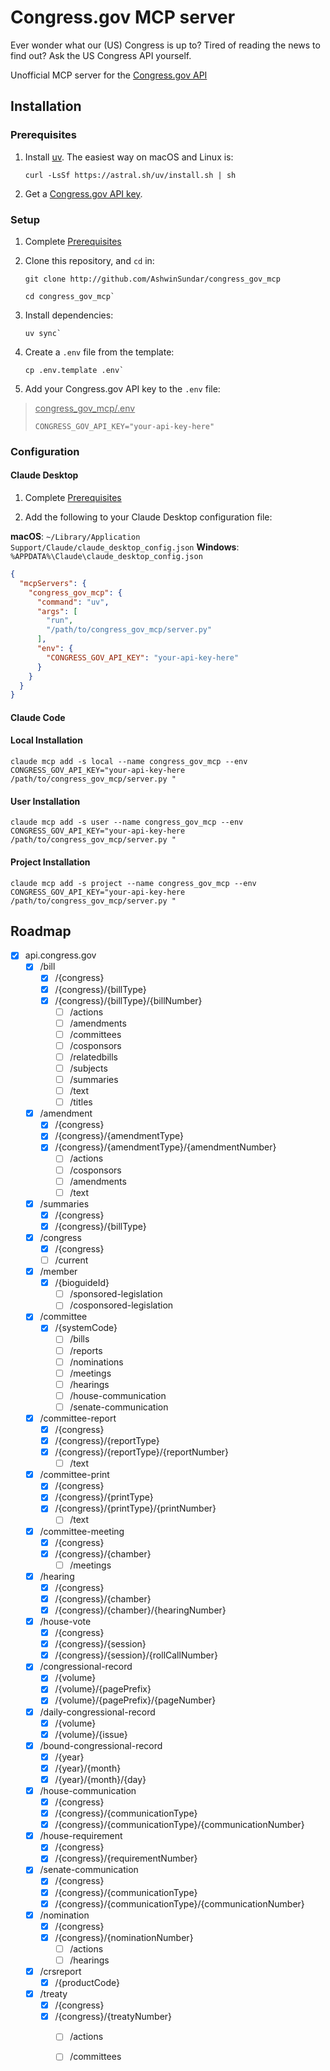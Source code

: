# <span>Congress.gov</span> MCP server

Ever wonder what our (US) Congress is up to? Tired of reading the news to find out? Ask the US Congress API yourself.

Unofficial MCP server for the [Congress.gov API](https://api.congress.gov)

## Installation

### Prerequisites
1. Install [uv](https://docs.astral.sh/uv/getting-started/installation/). The easiest way on macOS and Linux is:
    ```
    curl -LsSf https://astral.sh/uv/install.sh | sh
    ```
2. Get a [Congress.gov API key](https://api.congress.gov/sign-up/).

### Setup

1. Complete [Prerequisites](#Prerequisites)
2. Clone this repository, and `cd` in:

    ```
    git clone http://github.com/AshwinSundar/congress_gov_mcp
    ```

    ```
    cd congress_gov_mcp`
    ```

3. Install dependencies:

    ```
    uv sync`
    ```

3. Create a `.env` file from the template:

    ```
    cp .env.template .env`
    ```

4. Add your Congress.gov API key to the `.env` file:

><u>congress_gov_mcp/.env</u>
>```
>CONGRESS_GOV_API_KEY="your-api-key-here"
>```

### Configuration

#### Claude Desktop

1. Complete [Prerequisites](#Prerequisites)

2. Add the following to your Claude Desktop configuration file:

**macOS**: `~/Library/Application Support/Claude/claude_desktop_config.json`
**Windows**: `%APPDATA%\Claude\claude_desktop_config.json`

```json
{
  "mcpServers": {
    "congress_gov_mcp": {
      "command": "uv",
      "args": [
        "run",
        "/path/to/congress_gov_mcp/server.py"
      ],
      "env": {
        "CONGRESS_GOV_API_KEY": "your-api-key-here"
      }
    }
  }
}
```

#### Claude Code

#### Local Installation
```
claude mcp add -s local --name congress_gov_mcp --env CONGRESS_GOV_API_KEY="your-api-key-here /path/to/congress_gov_mcp/server.py "
```

#### User Installation

```
claude mcp add -s user --name congress_gov_mcp --env CONGRESS_GOV_API_KEY="your-api-key-here /path/to/congress_gov_mcp/server.py "
```

#### Project Installation

```
claude mcp add -s project --name congress_gov_mcp --env CONGRESS_GOV_API_KEY="your-api-key-here /path/to/congress_gov_mcp/server.py "
```

## Roadmap

- [x] api.congress.gov
    - [x] /bill
        - [x] /{congress}
        - [x] /{congress}/{billType}
        - [x] /{congress}/{billType}/{billNumber}
            - [ ] /actions
            - [ ] /amendments
            - [ ] /committees
            - [ ] /cosponsors
            - [ ] /relatedbills
            - [ ] /subjects
            - [ ] /summaries
            - [ ] /text
            - [ ] /titles
    - [x] /amendment
        - [x] /{congress}
        - [x] /{congress}/{amendmentType}
        - [x] /{congress}/{amendmentType}/{amendmentNumber}
            - [ ] /actions
            - [ ] /cosponsors
            - [ ] /amendments
            - [ ] /text
    - [x] /summaries
        - [x] /{congress}
        - [x] /{congress}/{billType}
    - [x] /congress
        - [x] /{congress}
        - [ ] /current
    - [x] /member
        - [x] /{bioguideId}
            - [ ] /sponsored-legislation
            - [ ] /cosponsored-legislation
    - [x] /committee
        - [x] /{systemCode}
            - [ ] /bills
            - [ ] /reports
            - [ ] /nominations
            - [ ] /meetings
            - [ ] /hearings
            - [ ] /house-communication
            - [ ] /senate-communication
    - [x] /committee-report
        - [x] /{congress}
        - [x] /{congress}/{reportType}
        - [x] /{congress}/{reportType}/{reportNumber}
            - [ ] /text
    - [x] /committee-print
        - [x] /{congress}
        - [x] /{congress}/{printType}
        - [x] /{congress}/{printType}/{printNumber}
            - [ ] /text
    - [x] /committee-meeting
        - [x] /{congress}
        - [x] /{congress}/{chamber}
            - [ ] /meetings
    - [x] /hearing
        - [x] /{congress}
        - [x] /{congress}/{chamber}
        - [x] /{congress}/{chamber}/{hearingNumber}
    - [x] /house-vote
        - [x] /{congress}
        - [x] /{congress}/{session}
        - [x] /{congress}/{session}/{rollCallNumber}
    - [x] /congressional-record
        - [x] /{volume}
        - [x] /{volume}/{pagePrefix}
        - [x] /{volume}/{pagePrefix}/{pageNumber}
    - [x] /daily-congressional-record
        - [x] /{volume}
        - [x] /{volume}/{issue}
    - [x] /bound-congressional-record
        - [x] /{year}
        - [x] /{year}/{month}
        - [x] /{year}/{month}/{day}
    - [x] /house-communication
        - [x] /{congress}
        - [x] /{congress}/{communicationType}
        - [x] /{congress}/{communicationType}/{communicationNumber}
    - [x] /house-requirement
        - [x] /{congress}
        - [x] /{congress}/{requirementNumber}
    - [x] /senate-communication
        - [x] /{congress}
        - [x] /{congress}/{communicationType}
        - [x] /{congress}/{communicationType}/{communicationNumber}
    - [x] /nomination
        - [x] /{congress}
        - [x] /{congress}/{nominationNumber}
            - [ ] /actions
            - [ ] /hearings
    - [x] /crsreport
        - [x] /{productCode}
    - [x] /treaty
        - [x] /{congress}
        - [x] /{congress}/{treatyNumber}
            - [ ] /actions
            - [ ] /committees

